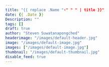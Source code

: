 ```yaml
---
title: "{{ replace .Name "-" " " | title }}"
date: {{ .Date }}
Description: ""
tags: []
draft: true
author: "Steven Suwatanapongched"
headerimage: "/images/default-header.jpg"
image: "/images/default-image.jpg"
images: ["/images/default-image.jpg"]
thumbnail: "/images/default-thumbnail.jpg"
disable_feed: true
---
```

